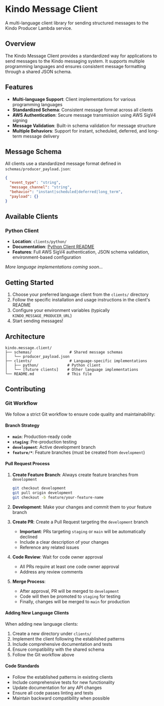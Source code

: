# Kindo Message Client

A multi-language client library for sending structured messages to the Kindo Producer Lambda service.

## Overview

The Kindo Message Client provides a standardized way for applications to send messages to the Kindo messaging system. It supports multiple programming languages and ensures consistent message formatting through a shared JSON schema.

## Features

- **Multi-language Support**: Client implementations for various programming languages
- **Standardized Schema**: Consistent message format across all clients
- **AWS Authentication**: Secure message transmission using AWS SigV4 signing
- **Message Validation**: Built-in schema validation for message structure
- **Multiple Behaviors**: Support for instant, scheduled, deferred, and long-term message delivery

## Message Schema

All clients use a standardized message format defined in `schemas/producer_payload.json`:

```json
{
  "event_type": "string",
  "message_channel": "string", 
  "behavior": "instant|scheduled|deferred|long_term",
  "payload": {}
}
```

## Available Clients

### Python Client
- **Location**: `clients/python/`
- **Documentation**: [Python Client README](clients/python/README.md)
- **Features**: Full AWS SigV4 authentication, JSON schema validation, environment-based configuration

*More language implementations coming soon...*

## Getting Started

1. Choose your preferred language client from the `clients/` directory
2. Follow the specific installation and usage instructions in the client's README
3. Configure your environment variables (typically `KINDO_MESSAGE_PRODUCER_URL`)
4. Start sending messages!

## Architecture

```
kindo.message.client/
├── schemas/                 # Shared message schemas
│   └── producer_payload.json
├── clients/                 # Language-specific implementations
│   ├── python/             # Python client
│   └── [future clients]    # Other language implementations
└── README.md               # This file
```

## Contributing

### Git Workflow

We follow a strict Git workflow to ensure code quality and maintainability:

#### Branch Strategy
- **`main`**: Production-ready code
- **`staging`**: Pre-production testing
- **`development`**: Active development branch
- **`feature/*`**: Feature branches (must be created from `development`)

#### Pull Request Process

1. **Create Feature Branch**: Always create feature branches from `development`
   ```bash
   git checkout development
   git pull origin development
   git checkout -b feature/your-feature-name
   ```

2. **Development**: Make your changes and commit them to your feature branch

3. **Create PR**: Create a Pull Request targeting the `development` branch
   - **Important**: PRs targeting `staging` or `main` will be automatically declined
   - Include a clear description of your changes
   - Reference any related issues

4. **Code Review**: Wait for code owner approval
   - All PRs require at least one code owner approval
   - Address any review comments

5. **Merge Process**: 
   - After approval, PR will be merged to `development`
   - Code will then be promoted to `staging` for testing
   - Finally, changes will be merged to `main` for production

#### Adding New Language Clients

When adding new language clients:
1. Create a new directory under `clients/`
2. Implement the client following the established patterns
3. Include comprehensive documentation and tests
4. Ensure compatibility with the shared schema
5. Follow the Git workflow above

#### Code Standards

- Follow the established patterns in existing clients
- Include comprehensive tests for new functionality
- Update documentation for any API changes
- Ensure all code passes linting and tests
- Maintain backward compatibility when possible